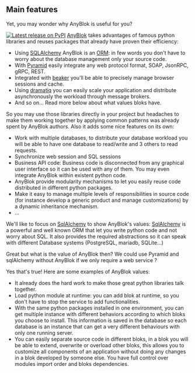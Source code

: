 ## Main features

Yet, you may wonder why AnyBlok is useful for you?

[![Latest release on PyPI][pypi_anyblok_svg]][pypi_anyblok]
[AnyBlok][AnyBlok] takes advantages of famous python libraries and reuses
packages that already have proven their efficiency:

* Using [SQLAlchemy][sqlalchemy] AnyBlok is an [ORM][orm_wikipedia]:
  in few words you don't have to worry about the database management
  only your source code.
* With [Pyramid][pyramid_home] easily integrate any web protocol
  format, SOAP, JsonRPC, gRPC, REST.
* Integrated with [beaker][beaker] you'll be able to precisely manage
  browser sessions and cache.
* Using [dramatiq][dramatiq] you can easily scale your application and
  distribute asynchronously the workload through message brokers.
* And so on... Read more below about what values bloks have.

So you may use those libraries directly in your project but headaches
to make them working together by applying common patterns was already
spent by AnyBlok authors. Also it adds some nice features on its own:

* Work with multiple databases, to distribute your database workload
  you will be able to have one database to read/write and 3 others to
  read requests.
* Synchronize web session and SQL sessions
* Business API code: Business code is disconnected from any graphical
  user interface so it can be used with any of them. You may even
  integrate AnyBlok within existent python code.
* AnyBlok provide modularity mechanisms to let you easily reuse code
  distributed in different python packages.
* Make it easy to manage multiple levels of responsibilities in source code
  (for instance develop a generic product and manage
  customizations) by a dynamic inheritance mechanism.
* ...


We'll like to focus on [SqlAlchemy][sqlalchemy] to show AnyBlok's values:
[SqlAlchemy][sqlalchemy] is a powerful and well known ORM that let you
write python code and not worry about SQL. It also provides the required
abstractions so it can speak with different Database systems (PostgreSQL,
mariadb, SQLite...)

Great but what is the value of AnyBlok then? We could use Pyramid
and sqlAlchemy without AnyBlok if we only require a web service ?

Yes that's true! Here are some examples of AnyBlok values:

* It already does the hard work to make those great python libraries talk
  together.
* Load python module at runtime: you can add blok at runtime, so you
  don't have to stop the service to add functionalities.
* With the same python packages installed in one environment, you can
  get multiple instance with different behaviors according to which bloks
  you choose to install. This information is saved in the database so each
  database is an instance that can get a very different behaviours with only
  one running server.
* You can easily separate source code in different bloks, in a blok
  you will be able to extend, overwrite or overload other bloks,
  this allows you to customize all components of an application without
  doing any changes in a blok developed by someone else. You have
  full control over modules import order and bloks dependencies.

[AnyBlok]: https://github.com/AnyBlok/AnyBlok
[pypi_anyblok]: https://pypi.python.org/
[pypi_anyblok_svg]: https://img.shields.io/pypi/v/AnyBlok.svg
[beaker]: https://github.com/bbangert/beaker
[dramatiq]: https://dramatiq.io
[orm_wikipedia]: https://en.wikipedia.org/wiki/Object-relational_mapping
[pyramid_home]: https://trypyramid.com/pypi/AnyBlok
[sqlalchemy]: http://www.sqlalchemy.org/
